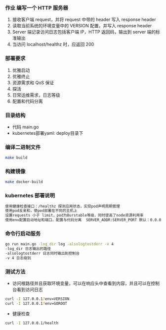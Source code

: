 ### 作业 编写一个 HTTP 服务器

1. 接收客户端 request，并将 request 中带的 header 写入 response header
2. 读取当前系统的环境变量中的 VERSION 配置，并写入 response header
3. Server 端记录访问日志包括客户端 IP，HTTP 返回码，输出到 server 端的标准输出
4. 当访问 localhost/healthz 时，应返回 200

### 部署要求
1. 优雅启动
2. 优雅终止
3. 资源需求和 QoS 保证
4. 探活
5. 日常运维需求，日志等级
6. 配置和代码分离

### 目录结构
* 代码 main.go
* kubernetes部署yaml: deploy目录下

### 编译二进制文件
```bash
make build
```
### 构建镜像
```bash
make docker-build
```

### kubernetes 部署说明
```txt
使用健康检查接口：/healthz 探测应用状态，实现pod声明周期管理
使用pod反亲和，使pod部署在不同的主机上
设置requests 小于 limit，pod为Burstable等级，同时提高了node资源利用率
使用env配置启动地址和端口，配置与代码分离  SERVER_ADDR:SERVER_PORT 默认：0.0.0.0:80
```

### 命令行启动服务
```bash
go run main.go -log_dir log -alsologtostderr -v 4
-log_dir 日志输出的路径
-alsologtostderr 日志同时输出到控制台
-v 4 日志级别
```

### 测试方法
* 访问根路径并且获取环境变量，可以在响应头中查看到内容，并且可以在控制台看到访问日志
```bash
curl -I 127.0.0.1?env=VERSION
curl -I 127.0.0.1?env=GOROOT 
```
* 健康检查
```bash
curl -I 127.0.0.1/health
```